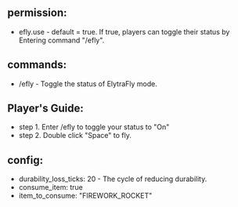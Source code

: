 ## permission: 
- efly.use - default = true. If true, players can toggle their status by Entering command "/efly".  
## commands:  
- /efly - Toggle the status of ElytraFly mode.  
## Player's Guide:  
- step 1. Enter /efly to toggle your status to "On"  
- step 2. Double click "Space" to fly.  
## config:  
- durability_loss_ticks: 20 - The cycle of reducing durability.  
- consume_item: true  
- item_to_consume: "FIREWORK_ROCKET"  
